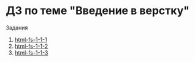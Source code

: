 # ДЗ по теме "Введение в верстку"

Задания 
1. [html-fs-1-1-1](https://github.com/jolshin/HTML-and-CSS-HW-1/tree/main/html-fs-1-1-1html)
2. [html-fs-1-1-2](https://github.com/jolshin/HTML-and-CSS-HW-1/tree/main/html-fs-1-1-2)
3. [html-fs-1-1-3](https://github.com/jolshin/HTML-and-CSS-HW-1/tree/main/html-fs-1-1-3)

